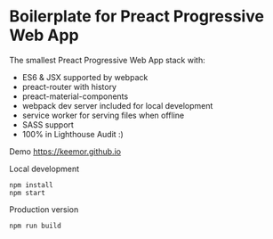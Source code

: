 # Boilerplate for Preact Progressive Web App

The smallest Preact Progressive Web App stack with:
- ES6 & JSX supported by webpack
- preact-router with history
- preact-material-components
- webpack dev server included for local development
- service worker for serving files when offline
- SASS support
- 100% in Lighthouse Audit :)

<p>Demo <a href="https://keemor.github.io/"> https://keemor.github.io </a></p>

Local development
```
npm install
npm start
```

Production version
```
npm run build
```